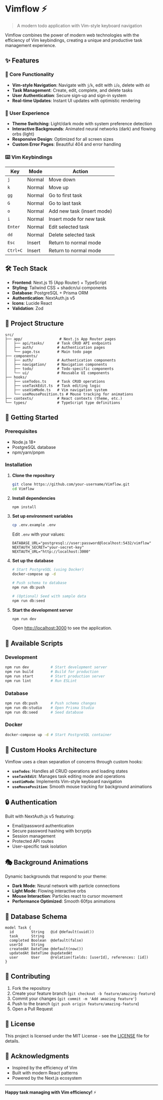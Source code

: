 # Vimflow ⚡

> A modern todo application with Vim-style keyboard navigation

Vimflow combines the power of modern web technologies with the efficiency of Vim keybindings, creating a unique and productive task management experience.

## ✨ Features

### 🎯 Core Functionality
- **Vim-style Navigation**: Navigate with `j`/`k`, edit with `i`/`o`, delete with `dd`
- **Task Management**: Create, edit, complete, and delete tasks
- **User Authentication**: Secure sign-up and sign-in system
- **Real-time Updates**: Instant UI updates with optimistic rendering

### 🎨 User Experience
- **Theme Switching**: Light/dark mode with system preference detection
- **Interactive Backgrounds**: Animated neural networks (dark) and flowing orbs (light)
- **Responsive Design**: Optimized for all screen sizes
- **Custom Error Pages**: Beautiful 404 and error handling

### ⌨️ Vim Keybindings

| Key | Mode | Action |
|-----|------|--------|
| `j` | Normal | Move down |
| `k` | Normal | Move up |
| `gg` | Normal | Go to first task |
| `G` | Normal | Go to last task |
| `o` | Normal | Add new task (insert mode) |
| `i` | Normal | Insert mode for new task |
| `Enter` | Normal | Edit selected task |
| `dd` | Normal | Delete selected task |
| `Esc` | Insert | Return to normal mode |
| `Ctrl+C` | Insert | Return to normal mode |

## 🛠️ Tech Stack

- **Frontend**: Next.js 15 (App Router) + TypeScript
- **Styling**: Tailwind CSS + shadcn/ui components
- **Database**: PostgreSQL + Prisma ORM
- **Authentication**: NextAuth.js v5
- **Icons**: Lucide React
- **Validation**: Zod

## 📁 Project Structure

```
src/
├── app/                 # Next.js App Router pages
│   ├── api/tasks/      # Task CRUD API endpoints
│   ├── auth/           # Authentication pages
│   └── page.tsx        # Main todo page
├── components/
│   ├── auth/           # Authentication components
│   ├── navigation/     # Navigation components
│   ├── todo/           # Todo-specific components
│   └── ui/             # Reusable UI components
├── hooks/
│   ├── useTodos.ts     # Task CRUD operations
│   ├── useTaskEdit.ts  # Task editing logic
│   ├── useVimMode.ts   # Vim navigation system
│   └── useMousePosition.ts # Mouse tracking for animations
├── contexts/           # React contexts (theme, etc.)
└── types/              # TypeScript type definitions
```

## 🚀 Getting Started

### Prerequisites
- Node.js 18+ 
- PostgreSQL database
- npm/yarn/pnpm

### Installation

1. **Clone the repository**
   ```bash
   git clone https://github.com/your-username/Vimflow.git
   cd Vimflow
   ```

2. **Install dependencies**
   ```bash
   npm install
   ```

3. **Set up environment variables**
   ```bash
   cp .env.example .env
   ```
   
   Edit `.env` with your values:
   ```env
   DATABASE_URL="postgresql://user:password@localhost:5432/vimflow"
   NEXTAUTH_SECRET="your-secret-key"
   NEXTAUTH_URL="http://localhost:3000"
   ```

4. **Set up the database**
   ```bash
   # Start PostgreSQL (using Docker)
   docker-compose up -d
   
   # Push schema to database
   npm run db:push
   
   # (Optional) Seed with sample data
   npm run db:seed
   ```

5. **Start the development server**
   ```bash
   npm run dev
   ```

   Open [http://localhost:3000](http://localhost:3000) to see the application.

## 📝 Available Scripts

### Development
```bash
npm run dev          # Start development server
npm run build        # Build for production
npm run start        # Start production server
npm run lint         # Run ESLint
```

### Database
```bash
npm run db:push      # Push schema changes
npm run db:studio    # Open Prisma Studio
npm run db:seed      # Seed database
```

### Docker
```bash
docker-compose up -d # Start PostgreSQL container
```

## 🎨 Custom Hooks Architecture

Vimflow uses a clean separation of concerns through custom hooks:

- **`useTodos`**: Handles all CRUD operations and loading states
- **`useTaskEdit`**: Manages task editing mode and operations  
- **`useVimMode`**: Implements Vim-style keyboard navigation
- **`useMousePosition`**: Smooth mouse tracking for background animations

## 🔒 Authentication

Built with NextAuth.js v5 featuring:
- Email/password authentication
- Secure password hashing with bcryptjs
- Session management
- Protected API routes
- User-specific task isolation

## 🎭 Background Animations

Dynamic backgrounds that respond to your theme:
- **Dark Mode**: Neural network with particle connections
- **Light Mode**: Flowing interactive orbs
- **Mouse Interaction**: Particles react to cursor movement
- **Performance Optimized**: Smooth 60fps animations

## 🚧 Database Schema

```prisma
model Task {
  id        String   @id @default(uuid())
  task      String
  completed Boolean  @default(false)
  userId    String
  createdAt DateTime @default(now())
  updatedAt DateTime @updatedAt
  user      User     @relation(fields: [userId], references: [id])
}
```

## 🤝 Contributing

1. Fork the repository
2. Create your feature branch (`git checkout -b feature/amazing-feature`)
3. Commit your changes (`git commit -m 'Add amazing feature'`)
4. Push to the branch (`git push origin feature/amazing-feature`)
5. Open a Pull Request

## 📄 License

This project is licensed under the MIT License - see the [LICENSE](LICENSE) file for details.

## 🙏 Acknowledgments

- Inspired by the efficiency of Vim
- Built with modern React patterns
- Powered by the Next.js ecosystem

---

**Happy task managing with Vim efficiency!** ⚡